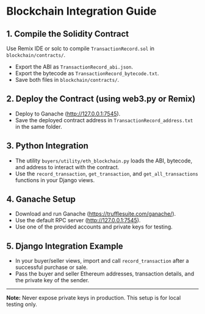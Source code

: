 # Blockchain Integration Guide

## 1. Compile the Solidity Contract

Use Remix IDE or solc to compile `TransactionRecord.sol` in `blockchain/contracts/`.
- Export the ABI as `TransactionRecord_abi.json`.
- Export the bytecode as `TransactionRecord_bytecode.txt`.
- Save both files in `blockchain/contracts/`.

## 2. Deploy the Contract (using web3.py or Remix)
- Deploy to Ganache (http://127.0.0.1:7545).
- Save the deployed contract address in `TransactionRecord_address.txt` in the same folder.

## 3. Python Integration
- The utility `buyers/utility/eth_blockchain.py` loads the ABI, bytecode, and address to interact with the contract.
- Use the `record_transaction`, `get_transaction`, and `get_all_transactions` functions in your Django views.

## 4. Ganache Setup
- Download and run Ganache (https://trufflesuite.com/ganache/).
- Use the default RPC server (http://127.0.0.1:7545).
- Use one of the provided accounts and private keys for testing.

## 5. Django Integration Example
- In your buyer/seller views, import and call `record_transaction` after a successful purchase or sale.
- Pass the buyer and seller Ethereum addresses, transaction details, and the private key of the sender.

---

**Note:** Never expose private keys in production. This setup is for local testing only. 